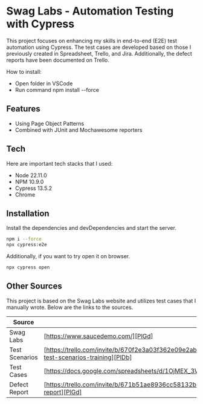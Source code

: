 # Swag Labs - Automation Testing with Cypress
This project focuses on enhancing my skills in end-to-end (E2E) test automation using Cypress. The test cases are developed based on those I previously created in Spreadsheet, Trello, and Jira. Additionally, the defect reports have been documented on Trello.

How to install:
- Open folder in VSCode
- Run command npm install --force

## Features
- Using Page Object Patterns
- Combined with JUnit and Mochawesome reporters

## Tech
Here are important tech stacks that I used:

- Node 22.11.0
- NPM 10.9.0
- Cypress 13.5.2
- Chrome

## Installation
Install the dependencies and devDependencies and start the server.

```sh
npm i --force
npx cypress:e2e
```

Additionally, if you want to try open it on browser.

```sh
npx cypress open
```

## Other Sources
This project is based on the Swag Labs website and utilizes test cases that I manually wrote. Below are the links to the sources.

| Source | URL |
| ------ | ------ |
| Swag Labs | [https://www.saucedemo.com/][PlGd] |
| Test Scenarios | [https://trello.com/invite/b/670f2e3a03f362e09e2abb63/ATTI78fe058e2b7c53a4dc9f7198a9f9980947A758DC/writing-test-scenarios-training][PlDb] |
| Test Cases | [https://docs.google.com/spreadsheets/d/1OjMEX_3Wncul7BSHx7h771NHyIB7UPB02REYRP6j0rw/edit?usp=sharing][PlGh] |
| Defect Report | [https://trello.com/invite/b/671b51ae8936cc58132b4134/ATTI78991937ced03f4044c9d78d4740ad54BD0A9989/defect-report][PlGd] |
